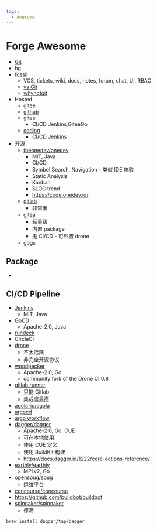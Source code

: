 ```yaml
---
tags:
  - Awesome
---
```


# Forge Awesome

- [Git](./git/README.md)
- hg
- [fossil](https://fossil-scm.org/)
  - VCS, tickets, wiki, docs, notes, forum, chat, UI, RBAC
  - [vs Git](https://fossil-scm.org/home/doc/trunk/www/fossil-v-git.wiki)
  - [whynotgit](https://www.sqlite.org/whynotgit.html)
- Hosted
  - gitee
  - [github](./github.md)
  - gitee
    - CI/CD Jenkins,GiteeGo
  - [coding](./coding.md)
    - CI/CD Jenkins
- 开源
  - [theonedev/onedev](./onedev.md)
    - MIT, Java
    - CI/CD
    - Symbol Search, Navigation - 类似 IDE 体验
    - Static Analysis
    - Kanban
    - SLOC trend
    - https://code.onedev.io/
  - [gitlab](./gitlab/README.md)
    - 非常重
  - [gitea](./gitea.md)
    - 轻量级
    - 内置 package
    - 无 CI/CD - 可外置 drone
  - gogs

## Package

-

## CI/CD Pipeline

- [Jenkins](./jenkins/README.md)
  - MIT, Java
- [GoCD](https://github.com/gocd/gocd)
  -  Apache-2.0, Java
- [rundeck](./rundeck.md)
- CircleCI
- [drone](./drone/README.md)
  - 不太活跃
  - 非完全开源协议
- [woodpecker](./woodpecker/README.md)
  - Apache-2.0, Go
  - community fork of the Drone CI 0.8
- [gitlab runner](./gitlab/gitlab-runner.md)
  - 只能 Gitlab
  - 集成度最高
- [agola-io/agola](https://github.com/agola-io/agola)
- [argocd](../../devops/kubernetes/app/argocd.md)
- [argo workflow](../../devops/kubernetes/app/argo-workflow.md)
- [dagger/dagger](https://github.com/dagger/dagger)
  - Apache-2.0, Go, CUE
  - 可在本地使用
  - 使用 CUE 定义
  - 使用 BuildKit 构建
  - https://docs.dagger.io/1222/core-actions-reference/
- [earthly/earthly](https://github.com/earthly/earthly)
  - MPLv2, Go
- [openspug/spug](https://github.com/openspug/spug)
  - 运维平台
- [concourse/concourse](https://github.com/concourse/concourse)
- https://github.com/buildbot/buildbot
- [spinnaker/spinnaker](https://github.com/spinnaker/spinnaker)
  - 停滞

```bash
brew install dagger/tap/dagger
```
